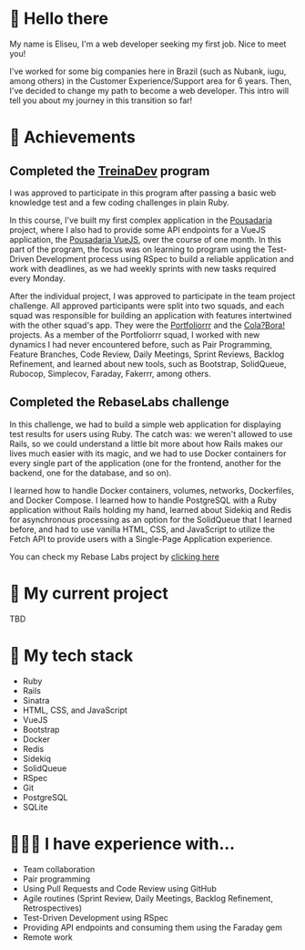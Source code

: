 # 👋 Hello there

My name is Eliseu, I'm a web developer seeking my first job. Nice to meet you!

I've worked for some big companies here in Brazil (such as Nubank, iugu, among others) in the Customer Experience/Support area for 6 years. Then, I've decided to change my path to become a web developer. This intro will tell you about my journey in this transition so far!

# 🏁 Achievements

## Completed the [TreinaDev](https://app.campuscode.com.br/certificado/L8bH1WhMT4Xf22NdxHaCDWs8) program

I was approved to participate in this program after passing a basic web knowledge test and a few coding challenges in plain Ruby.

In this course, I've built my first complex application in the [Pousadaria](https://github.com/eliseuramos93/pousadaria-app) project, where I also had to provide some API endpoints for a VueJS application, the [Pousadaria VueJS](https://github.com/eliseuramos93/pousadaria-app-vuejs), over the course of one month. In this part of the program, the focus was on learning to program using the Test-Driven Development process using RSpec to build a reliable application and work with deadlines, as we had weekly sprints with new tasks required every Monday.

After the individual project, I was approved to participate in the team project challenge. All approved participants were split into two squads, and each squad was responsible for building an application with features intertwined with the other squad's app. They were the [Portfoliorrr](https://github.com/TreinaDev/td11-portfoliorrr) and the [Cola?Bora!](https://github.com/TreinaDev/td11-cola-bora) projects. As a member of the Portfoliorrr squad, I worked with new dynamics I had never encountered before, such as Pair Programming, Feature Branches, Code Review, Daily Meetings, Sprint Reviews, Backlog Refinement, and learned about new tools, such as Bootstrap, SolidQueue, Rubocop, Simplecov, Faraday, Fakerrr, among others.

## Completed the RebaseLabs challenge

In this challenge, we had to build a simple web application for displaying test results for users using Ruby. The catch was: we weren't allowed to use Rails, so we could understand a little bit more about how Rails makes our lives much easier with its magic, and we had to use Docker containers for every single part of the application (one for the frontend, another for the backend, one for the database, and so on).

I learned how to handle Docker containers, volumes, networks, Dockerfiles, and Docker Compose. I learned how to handle PostgreSQL with a Ruby application without Rails holding my hand, learned about Sidekiq and Redis for asynchronous processing as an option for the SolidQueue that I learned before, and had to use vanilla HTML, CSS, and JavaScript to utilize the Fetch API to provide users with a Single-Page Application experience.

You can check my Rebase Labs project by [clicking here](https://github.com/eliseuramos93/rebase-labs)

# 📝 My current project

TBD

# 🧰 My tech stack

- Ruby
- Rails
- Sinatra
- HTML, CSS, and JavaScript
- VueJS
- Bootstrap
- Docker
- Redis
- Sidekiq
- SolidQueue
- RSpec
- Git
- PostgreSQL
- SQLite

# 🧑🏻‍💻 I have experience with...

- Team collaboration
- Pair programming
- Using Pull Requests and Code Review using GitHub
- Agile routines (Sprint Review, Daily Meetings, Backlog Refinement, Retrospectives)
- Test-Driven Development using RSpec
- Providing API endpoints and consuming them using the Faraday gem
- Remote work
